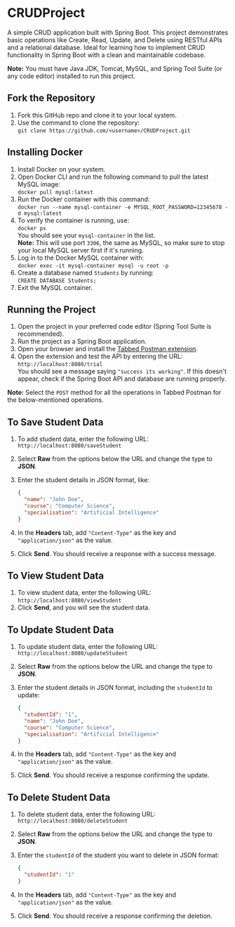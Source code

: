# CRUDProject
A simple CRUD application built with Spring Boot. This project demonstrates basic operations like Create, Read, Update, and Delete using RESTful APIs and a relational database. Ideal for learning how to implement CRUD functionality in Spring Boot with a clean and maintainable codebase.


**Note:** You must have Java JDK, Tomcat, MySQL, and Spring Tool Suite (or any code editor) installed to run this project.

## Fork the Repository

1. Fork this GitHub repo and clone it to your local system.
2. Use the command to clone the repository:  
   `git clone https://github.com/<username>/CRUDProject.git`

## Installing Docker

1. Install Docker on your system.
2. Open Docker CLI and run the following command to pull the latest MySQL image:  
   `docker pull mysql:latest`
3. Run the Docker container with this command:  
   `docker run --name mysql-container -e MYSQL_ROOT_PASSWORD=12345678 -d mysql:latest`
4. To verify the container is running, use:  
   `docker ps`  
   You should see your `mysql-container` in the list.  
   **Note:** This will use port `3306`, the same as MySQL, so make sure to stop your local MySQL server first if it's running.
5. Log in to the Docker MySQL container with:  
   `docker exec -it mysql-container mysql -u root -p`
6. Create a database named `Students` by running:  
   `CREATE DATABASE Students;`
7. Exit the MySQL container.

## Running the Project

1. Open the project in your preferred code editor (Spring Tool Suite is recommended).
2. Run the project as a Spring Boot application.
3. Open your browser and install the [Tabbed Postman extension](https://chromewebstore.google.com/detail/tabbed-postman-rest-clien/coohjcphdfgbiolnekdpbcijmhambjff).
4. Open the extension and test the API by entering the URL:  
   `http://localhost:8080/trial`  
   You should see a message saying `"success its working"`. If this doesn't appear, check if the Spring Boot API and database are running properly.

**Note:** Select the `POST` method for all the operations in Tabbed Postman for the below-mentioned operations.

## To Save Student Data

1. To add student data, enter the following URL:  
   `http://localhost:8080/saveStudent`
2. Select **Raw** from the options below the URL and change the type to **JSON**.
3. Enter the student details in JSON format, like:

   ```json
   {
     "name": "John Doe",
     "course": "Computer Science",
     "specialisation": "Artificial Intelligence"
   }
   ```

4. In the **Headers** tab, add `"Content-Type"` as the key and `"application/json"` as the value.
5. Click **Send**. You should receive a response with a success message.

## To View Student Data

1. To view student data, enter the following URL:  
   `http://localhost:8080/viewStudent`
2. Click **Send**, and you will see the student data.

## To Update Student Data

1. To update student data, enter the following URL:  
   `http://localhost:8080/updateStudent`
2. Select **Raw** from the options below the URL and change the type to **JSON**.
3. Enter the student details in JSON format, including the `studentId` to update:

   ```json
   {
     "studentId": "1",
     "name": "John Doe",
     "course": "Computer Science",
     "specialisation": "Artificial Intelligence"
   }
   ```

4. In the **Headers** tab, add `"Content-Type"` as the key and `"application/json"` as the value.
5. Click **Send**. You should receive a response confirming the update.

## To Delete Student Data

1. To delete student data, enter the following URL:  
   `http://localhost:8080/deleteStudent`
2. Select **Raw** from the options below the URL and change the type to **JSON**.
3. Enter the `studentId` of the student you want to delete in JSON format:

   ```json
   {
     "studentId": "1"
   }
   ```

4. In the **Headers** tab, add `"Content-Type"` as the key and `"application/json"` as the value.
5. Click **Send**. You should receive a response confirming the deletion.

